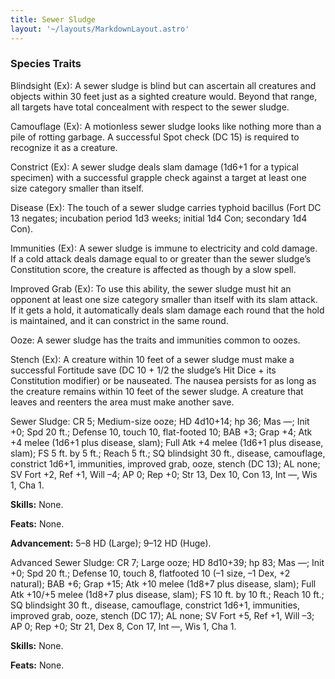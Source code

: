 ```yaml
---
title: Sewer Sludge
layout: '~/layouts/MarkdownLayout.astro'
---
```

###  Species Traits

Blindsight (Ex): A sewer sludge is blind but can ascertain all creatures and
objects within 30 feet just as a sighted creature would. Beyond that range,
all targets have total concealment with respect to the sewer sludge.

Camouflage (Ex): A motionless sewer sludge looks like nothing more than a pile
of rotting garbage. A successful Spot check (DC 15) is required to recognize
it as a creature.

Constrict (Ex): A sewer sludge deals slam damage (1d6+1 for a typical
specimen) with a successful grapple check against a target at least one size
category smaller than itself.

Disease (Ex): The touch of a sewer sludge carries typhoid bacillus (Fort DC 13
negates; incubation period 1d3 weeks; initial 1d4 Con; secondary 1d4 Con).

Immunities (Ex): A sewer sludge is immune to electricity and cold damage. If a
cold attack deals damage equal to or greater than the sewer sludge’s
Constitution score, the creature is affected as though by a slow spell.

Improved Grab (Ex): To use this ability, the sewer sludge must hit an opponent
at least one size category smaller than itself with its slam attack. If it
gets a hold, it automatically deals slam damage each round that the hold is
maintained, and it can constrict in the same round.

Ooze: A sewer sludge has the traits and immunities common to oozes.

Stench (Ex): A creature within 10 feet of a sewer sludge must make a
successful Fortitude save (DC 10 + 1/2 the sludge’s Hit Dice + its
Constitution modifier) or be nauseated. The nausea persists for as long as the
creature remains within 10 feet of the sewer sludge. A creature that leaves
and reenters the area must make another save.

Sewer Sludge: CR 5; Medium-size ooze; HD 4d10+14; hp 36; Mas —; Init +0; Spd
20 ft.; Defense 10, touch 10, flat-footed 10; BAB +3; Grap +4; Atk +4 melee
(1d6+1 plus disease, slam); Full Atk +4 melee (1d6+1 plus disease, slam); FS 5
ft. by 5 ft.; Reach 5 ft.; SQ blindsight 30 ft., disease, camouflage,
constrict 1d6+1, immunities, improved grab, ooze, stench (DC 13); AL none; SV
Fort +2, Ref +1, Will –4; AP 0; Rep +0; Str 13, Dex 10, Con 13, Int —, Wis 1,
Cha 1.

**Skills:** None.

**Feats:** None.

**Advancement:** 5–8 HD (Large); 9–12 HD (Huge).

Advanced Sewer Sludge: CR 7; Large ooze; HD 8d10+39; hp 83; Mas —; Init +0;
Spd 20 ft.; Defense 10, touch 8, flatfooted 10 (–1 size, –1 Dex, +2 natural);
BAB +6; Grap +15; Atk +10 melee (1d8+7 plus disease, slam); Full Atk +10/+5
melee (1d8+7 plus disease, slam); FS 10 ft. by 10 ft.; Reach 10 ft.; SQ
blindsight 30 ft., disease, camouflage, constrict 1d6+1, immunities, improved
grab, ooze, stench (DC 17); AL none; SV Fort +5, Ref +1, Will –3; AP 0; Rep
+0; Str 21, Dex 8, Con 17, Int —, Wis 1, Cha 1.

**Skills:** None.

**Feats:** None.

